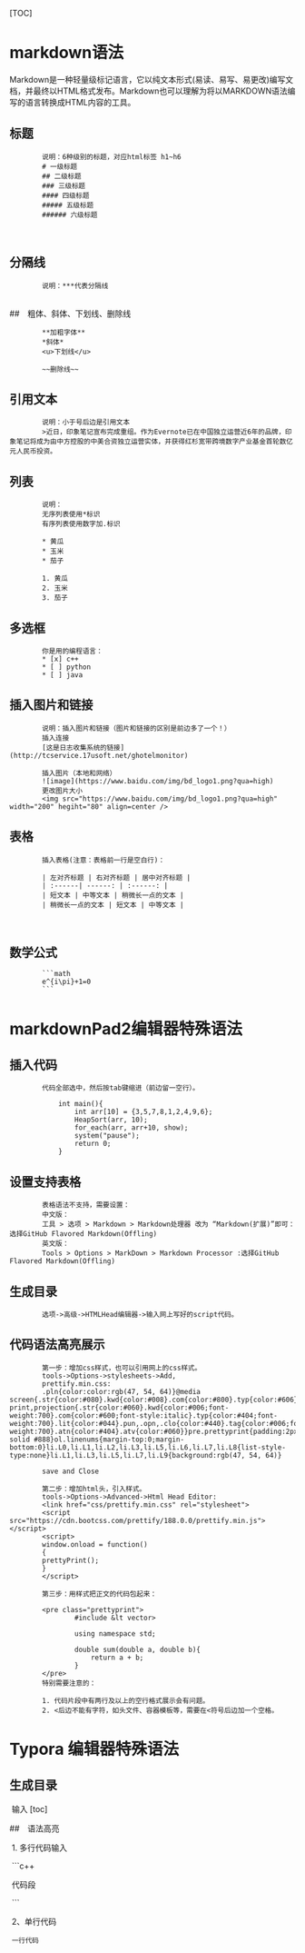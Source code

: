 [TOC]

# markdown语法

​	Markdown是一种轻量级标记语言，它以纯文本形式(易读、易写、易更改)编写文档，并最终以HTML格式发布。Markdown也可以理解为将以MARKDOWN语法编写的语言转换成HTML内容的工具。

## 标题
			说明：6种级别的标题，对应html标签 h1~h6
			# 一级标题
			## 二级标题
			### 三级标题
			#### 四级标题
			##### 五级标题
			###### 六级标题


​			
## 分隔线
			说明：***代表分隔线

​			
##　粗体、斜体、下划线、删除线

			**加粗字体**
			*斜体*
			<u>下划线</u>
	
			~~删除线~~

## 引用文本
			说明：小于号后边是引用文本
			>近日，印象笔记宣布完成重组。作为Evernote已在中国独立运营近6年的品牌，印象笔记将成为由中方控股的中美合资独立运营实体，并获得红杉宽带跨境数字产业基金首轮数亿元人民币投资。


## 列表
			说明：
			无序列表使用*标识
			有序列表使用数字加.标识
			
			* 黄瓜
			* 玉米
			* 茄子
			
			1. 黄瓜
			2. 玉米
			3. 茄子

## 多选框
			你是用的编程语言：
			* [x] c++
			* [ ] python
			* [ ] java


## 插入图片和链接
			说明：插入图片和链接（图片和链接的区别是前边多了一个！）
			插入连接
			[这是日志收集系统的链接](http://tcservice.17usoft.net/ghotelmonitor)
			
			插入图片（本地和网络）
			![image](https://www.baidu.com/img/bd_logo1.png?qua=high)
			更改图片大小
			<img src="https://www.baidu.com/img/bd_logo1.png?qua=high" width="200" hegiht="80" align=center />

## 表格
			插入表格(注意：表格前一行是空白行)：

			| 左对齐标题 | 右对齐标题 | 居中对齐标题 |
			| :------| ------: | :------: |
			| 短文本 | 中等文本 | 稍微长一点的文本 |
			| 稍微长一点的文本 | 短文本 | 中等文本 |


​			
## 数学公式

			```math
			e^{i\pi}+1=0
			```
# markdownPad2编辑器特殊语法

## 插入代码

			代码全部选中，然后按tab键缩进（前边留一空行）。

				int main(){
				    int arr[10] = {3,5,7,8,1,2,4,9,6};
				    HeapSort(arr, 10);
				    for_each(arr, arr+10, show);
				    system("pause");
				    return 0;
				}
## 设置支持表格

			表格语法不支持，需要设置：
			中文版：
			工具 > 选项 > Markdown > Markdown处理器 改为 “Markdown(扩展)”即可：选择GitHub Flavored Markdown(Offling)
			英文版：
			Tools > Options > MarkDown > Markdown Processor :选择GitHub Flavored Markdown(Offling)

## 生成目录

			选项->高级->HTMLHead编辑器->输入网上写好的script代码。
## 代码语法高亮展示

			第一步：增加css样式，也可以引用网上的css样式。
			tools->Options->stylesheets->Add,
			prettify.min.css:
			.pln{color:color:rgb(47, 54, 64)}@media screen{.str{color:#080}.kwd{color:#008}.com{color:#800}.typ{color:#606}.lit{color:#066}.pun,.opn,.clo{color:#660}.tag{color:#008}.atn{color:#606}.atv{color:#080}.dec,.var{color:#606}.fun{color:red}}@media print,projection{.str{color:#060}.kwd{color:#006;font-weight:700}.com{color:#600;font-style:italic}.typ{color:#404;font-weight:700}.lit{color:#044}.pun,.opn,.clo{color:#440}.tag{color:#006;font-weight:700}.atn{color:#404}.atv{color:#060}}pre.prettyprint{padding:2px;border:1px solid #888}ol.linenums{margin-top:0;margin-bottom:0}li.L0,li.L1,li.L2,li.L3,li.L5,li.L6,li.L7,li.L8{list-style-type:none}li.L1,li.L3,li.L5,li.L7,li.L9{background:rgb(47, 54, 64)}
			
			save and Close
			
			第二步：增加html头，引入样式。
			tools->Options->Advanced->Html Head Editor:
			<link href="css/prettify.min.css" rel="stylesheet">
			<script src="https://cdn.bootcss.com/prettify/188.0.0/prettify.min.js"></script>
			<script>
			window.onload = function()
			{
			prettyPrint();
			}
			</script>
			
			第三步：用样式把正文的代码包起来：
			
			<pre class="prettyprint">  
					#include &lt vector>
					
					using namespace std;
					
					double sum(double a, double b){
					    return a + b;
					}
			</pre>
			特别需要注意的：
			
			1. 代码片段中有两行及以上的空行格式展示会有问题。
			2. <后边不能有字符，如头文件、容器模板等，需要在<符号后边加一个空格。
# Typora 编辑器特殊语法

## 生成目录

​		输入 [toc]

##　语法高亮

​	1. 多行代码输入

​	```c++

​	代码段

​	```

​	2、单行代码

​	`一行代码`